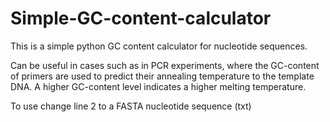 # Simple-GC-content-calculator

This is a simple python GC content calculator for nucleotide sequences. 

Can be useful in cases such as in PCR experiments, where the GC-content of primers are used to predict their annealing temperature to the template DNA. A higher GC-content level indicates a higher melting temperature.

To use change line 2 to a FASTA nucleotide sequence (txt)

